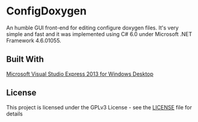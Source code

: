 # ConfigDoxygen

An humble GUI front-end for editing configure doxygen files. It's very simple and fast and it was implemented using C# 6.0 under Microsoft .NET Framework 4.6.01055.

## Built With

[Microsoft Visual Studio Express 2013 for Windows Desktop](https://visualstudio.microsoft.com/vs/older-downloads/)

## License

This project is licensed under the GPLv3 License - see the [LICENSE](LICENSE) file for details
